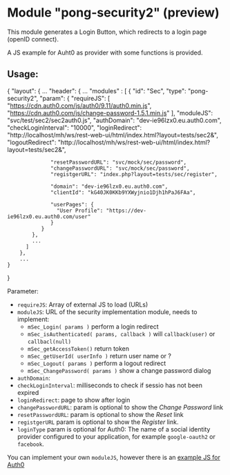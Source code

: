 # Module "pong-security2" (preview)
This module generates a Login Button, which redirects to a login page (openID connect). 

A JS example for Auht0 as provider with some functions is provided.

## Usage:

  {
    "layout": {
      ...
        "header": {
          ...
          "modules" : [ 
             { "id": "Sec", "type": "pong-security2", 
               "param": { 
                  "requireJS": [ 
                    "https://cdn.auth0.com/js/auth0/9.11/auth0.min.js",
                    "https://cdn.auth0.com/js/change-password-1.5.1.min.js" 
                  ],
                  "moduleJS": "svc/test/sec2/sec2auth0.js",
                  "authDomain": "dev-ie96lzx0.eu.auth0.com",
                  "checkLoginInterval": "10000",
                  "loginRedirect": "http://localhost/mh/ws/rest-web-ui/html/index.html?layout=tests/sec2&",
                  "logoutRedirect": "http://localhost/mh/ws/rest-web-ui/html/index.html?layout=tests/sec2&",
                  
                  "resetPasswordURL": "svc/mock/sec/password",
                  "changePasswordURL": "svc/mock/sec/password",
                  "registgerURL": "index.php?layout=tests/sec/register",
                  
                  "domain": "dev-ie96lzx0.eu.auth0.com",
                  "clientId": "kG40JK0KKb9YXWyjnio1Djh1hPaJ6FAa",
                  
                  "userPages": {
                    "User Profile": "https://dev-ie96lzx0.eu.auth0.com/user"
                  }
               } 
            },
            ...
          ] 
        },
        ...
    }
  }

Parameter:
* `requireJS`: Array of external JS to load (URLs)
* `moduleJS`: URL of the security implementation module, needs to implement:
  * `mSec_Login( params )` perform a login redirect
  * `mSec_isAuthenticated( params, callback )` will `callback(user)` or `callbacl(null)`
  * `mSec_getAccessToken()` return token
  * `mSec_getUserId( userInfo )` return user name or ?
  * `mSec_Logout( params )` perform a logout redirect
  * `mSec_ChangePassword( params )` show a change password dialog
* `authDomain`: 
* `checkLoginInterval`: milliseconds to check if sessio has not been expired
* `loginRedirect`: page to show after login
* `changePasswordURL`: param is optional to show the _Change Password_ link
* `resetPasswordURL`: param is optional to show the _Reset_ link
* `registgerURL` param is optional to show the _Register_ link.
* `loginType` param is optional for Auth0: The name of a social identity provider 
  configured to your application, for example `google-oauth2` or `facebook`. 

You can implement your own `moduleJS`, 
however there is an [example JS for Auth0](../../svc/test/sec2/sec2auth0.js) 